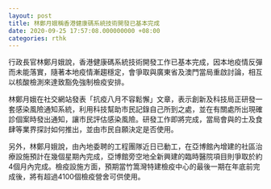 ```yaml
---
layout: post
title: 林鄭月娥稱香港健康碼系統技術開發已基本完成
date: 2020-09-25 17:57:08.000000000 +08:00
categories: rthk
---
```


行政長官林鄭月娥說，香港健康碼系統技術開發工作已基本完成，因本地疫情反彈而未能落實，隨著本地疫情漸趨穩定，會爭取與廣東省及澳門當局重啟討論，相互以核酸檢測來達致豁免強制檢疫安排。

林鄭月娥在社交網站發表「抗疫八月不容鬆懈」文章，表示創新及科技局正研發一套感染風險通知系統，利用科技幫助市民記錄自己所到之處，並在有關處所出現確診個案時發出通知，讓市民評估感染風險。研發工作即將完成，當局會與的士及食肆等業界探討如何推出，並由市民自願決定是否使用。

另外，林鄭月娥說，由內地委聘的工程團隊近日已動工，在亞博館內增建的社區治療設施預計在幾個星期內完成，亞博館旁空地全新興建的臨時醫院項目則爭取於約4個月內完成。檢疫設施方面，預期當竹篙灣特建檢疫中心的最後一期在年底前完成後，將有超過4100個檢疫營舍可供使用。
